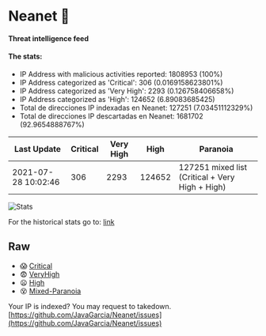 # Neanet :hocho:
#### Threat intelligence feed
#### The stats:

- IP Address with malicious activities reported: 1808953 (100%)
- IP Address categorized as 'Critical':  306 (0.0169158623801%)
- IP Address categorized as 'Very High':  2293 (0.126758406658%)
- IP Address categorized as 'High':  124652 (6.89083685425)
- Total de direcciones IP indexadas en Neanet:  127251 (7.03451112329%)
- Total de direcciones IP descartadas en Neanet:  1681702 (92.9654888767%)

| Last Update | Critical | Very High | High | Paranoia |
| --- | --- | --- | --- | --- |
| 2021-07-28 10:02:46 | 306 | 2293 | 124652 | 127251 mixed list (Critical + Very High + High)|

![Stats](https://docs.google.com/spreadsheets/d/e/2PACX-1vSnaNMIXVabIpDJjufMlzH7poXnshF3mgd8Is1g9ytUEzVsP5my4Trn8f-xkoLLQ38xpL3HtmUexLo6/pubchart?oid=501124687&format=image)

For the historical stats go to: [link](/stats.csv)
## Raw
- :scream: [Critical](https://raw.githubusercontent.com/JavaGarcia/Neanet/master/blacklists/neanet_critical.txt)
- :fearful: [VeryHigh](https://raw.githubusercontent.com/JavaGarcia/Neanet/master/blacklists/neanet_veryHigh.txtt)
- :frowning: [High](https://raw.githubusercontent.com/JavaGarcia/Neanet/master/blacklists/neanet_high.txt)
- :dizzy_face: [Mixed-Paranoia](https://raw.githubusercontent.com/JavaGarcia/Neanet/master/blacklists/neanet_all.txt)


Your IP is indexed? You may request to takedown. [https://github.com/JavaGarcia/Neanet/issues](https://github.com/JavaGarcia/Neanet/issues)



















































































































































































































































































































































































































































































































































































































































































































































































































































































































































































































































































































































































































































































































































































































































































































































































































































































































































































































































































































































































































































































































































































































































































































































































































































































































































































































































































































































































































































































































































































































































































































































































































































































































































































































































































































































































































































































































































































































































































































































































































































































































































































































































































































































































































































































































































































































































































































































































































































































































































































































































































































































































































































































































































































































































































































































































































































































































































































































































































































































































































































































































































































































































































































































































































































































































































































































































































































































































































































































































































































































































































































































































































































































































































































































































































































































































































































































































































































































































































































































































































































